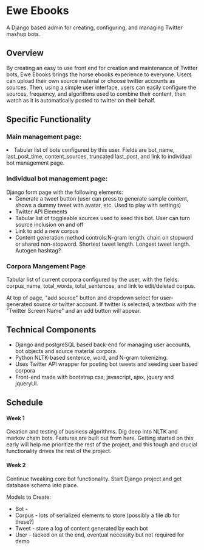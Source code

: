 <h1>Ewe Ebooks</h1>

A Django based admin for creating, configuring, and managing Twitter mashup bots.

<h2> Overview </h2>
By creating an easy to use front end for creation and maintenance of Twitter bots, Ewe Ebooks brings the horse ebooks experience to everyone.  Users can upload their own source material or choose twitter accounts as sources. Then, using a simple user interface, users can easily configure the sources, frequency, and algorithms used to combine their content, then watch as it is automatically posted to twitter on their behalf.

<h2> Specific Functionality </h2>
<h3>Main management page:</h3>
<li>Tabular list of bots configured by this user. Fields are bot_name, last_post_time, content_sources, truncated last_post, and link to individual bot management page.


<h3>Individual bot management page:</h3>
Django form page with the following elements:
<ul>
<li> Generate a tweet button (user can press to generate sample content, shows a dummy tweet with avatar, etc. Used to play with settings)
<li> Twitter API Elements
<li> Tabular list of toggleable sources used to seed this bot. User can turn source inclusion on and off
<li> Link to add a new corpus
<li> Content generation method controls:N-gram length. chain on stopword or shared non-stopword. Shortest tweet length.  Longest tweet length. Autogen hashtag?</ul>

<h3> Corpora Mangement Page</h3>
Tabular list of current corpora configured by the user, with the fields: corpus_name, total_words, total_sentences, and link to edit/deleted corpus.

At top of page, "add source" button and dropdown select for user-generated source or twitter account. If twitter is selected,  a textbox with the "Twitter Screen Name" and an add button will appear.




<h2> Technical Components </h2>
<ul>
<li> Django and postgreSQL based back-end for managing user accounts, bot objects and source material corpora.
<li> Python NLTK-based sentence, word, and N-gram tokenizing.
<li> Uses Twitter API wrapper for posting bot tweets and seeding user based corpora
<li>  Front-end made with bootstrap css, javascript, ajax, jquery and jqueryUI.
</ul>

<h2> Schedule </h2>
<h4> Week 1</h4>
Creation and testing of business algorithms. Dig deep into NLTK and markov chain bots. Features are built out from here. Getting started on this early will help me prioritize the rest of the project, and this tough and crucial functionality drives the rest of the project.

<h4> Week 2</h4> Continue tweaking core bot functionality. Start Django project and get database schema into place.

Models to Create:
<ul>
<li>Bot -
<li>Corpus - lots of serialized elements to store (possibly a file db for these?)
<li>Tweet - store a log of content generated by each bot
<li>User - tacked on at the end, eventual necessity but not required for demo
